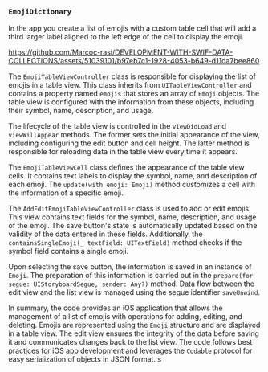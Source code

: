 ### `EmojiDictionary`

In the app you create a list of emojis with a custom table cell that will add a third larger label aligned to the left edge of the cell to display the emoji.

https://github.com/Marcoc-rasi/DEVELOPMENT-WITH-SWIF-DATA-COLLECTIONS/assets/51039101/b97eb7c1-1928-4053-b649-d11da7bee860

The `EmojiTableViewController` class is responsible for displaying the list of emojis in a table view. This class inherits from `UITableViewController` and contains a property named `emojis` that stores an array of `Emoji` objects. The table view is configured with the information from these objects, including their symbol, name, description, and usage.

The lifecycle of the table view is controlled in the `viewDidLoad` and `viewWillAppear` methods. The former sets the initial appearance of the view, including configuring the edit button and cell height. The latter method is responsible for reloading data in the table view every time it appears.

The `EmojiTableViewCell` class defines the appearance of the table view cells. It contains text labels to display the symbol, name, and description of each emoji. The `update(with emoji: Emoji)` method customizes a cell with the information of a specific emoji.

The `AddEditEmojiTableViewController` class is used to add or edit emojis. This view contains text fields for the symbol, name, description, and usage of the emoji. The save button's state is automatically updated based on the validity of the data entered in these fields. Additionally, the `containsSingleEmoji(_ textField: UITextField)` method checks if the symbol field contains a single emoji.

Upon selecting the save button, the information is saved in an instance of `Emoji`. The preparation of this information is carried out in the `prepare(for segue: UIStoryboardSegue, sender: Any?)` method. Data flow between the edit view and the list view is managed using the segue identifier `saveUnwind`.

In summary, the code provides an iOS application that allows the management of a list of emojis with operations for adding, editing, and deleting. Emojis are represented using the `Emoji` structure and are displayed in a table view. The edit view ensures the integrity of the data before saving it and communicates changes back to the list view. The code follows best practices for iOS app development and leverages the `Codable` protocol for easy serialization of objects in JSON format.
s
